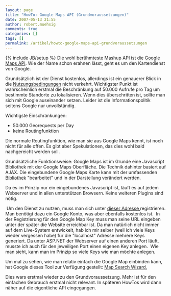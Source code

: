 ```yaml
---
layout: page
title: "HowTo: Google Maps API (Grundvoraussetzungen)"
date: 2007-05-13 21:55
author: robert.muehsig
comments: true
categories: []
tags: []
permalink: /artikel/howto-google-maps-api-grundvoraussetzungen
---
```

{% include JB/setup %}
Die wohl berühmteste Mashup API ist die <a target="_blank" href="http://www.google.com/apis/maps/" title="Google Maps API">Google Maps API</a>. Wie der Name schon erahnen lässt, geht es um den Kartendienst von Google.

Grundsätzlich ist der Dienst kostenlos, allerdings ist ein genauerer Blick in die <a href="http://www.google.com/apis/maps/terms.html" title="Google Maps Terms">Nutzungsbedingungen</a> nicht verkehrt. Wichtigster Punkt ist wahrscheinlich erstmal die Beschränkung auf 50.000 Aufrufe pro Tag um bestimmte Standorte zu lokalisieren.
Wenn dies überschritten ist, sollte man sich mit Google auseinander setzen. Leider ist die Informationspolitik seitens Google nur unvollständig.

Wichtigste Einschränkungen:
- 50.000 Georequests per Day
- keine Routingfunktion

Die normale Routingfunktion, wie man sie aus Google Maps kennt, ist noch nicht für alle offen. Es gibt aber Spekulationen, das dies wohl bald nachgereicht werden soll.

Grundsätzliche Funktionsweise:
Google Maps ist im Grunde eine Javascript Bibliothek mit der Google Maps Oberfläche. Die Technik dahinter basiert auf AJAX. Die eingebundene Google Maps Karte kann mit der umfassenden <a href="http://www.google.com/apis/maps/documentation/#API_Overview" title="API Overview">Bibliothek</a> "bearbeitet" und in der Darstellung verändert werden.

Da es im Prinzip nur ein eingebundenes Javascript ist, läuft es auf jedem Webserver und in allen unterstützen Browsern. Keine weiteren Plugins sind nötig.

 Um den Dienst zu nutzen, muss man sich unter <a href="http://www.google.com/apis/maps/signup.html" title="Signup for Google Maps">dieser Adresse </a>registrieren. Man benötigt dazu ein Google Konto, was aber ebenfalls kostenlos ist. 
In der Registrierung für den Google Map Key muss man seine URL eingeben unter der später die Website erreichbar ist. Da man natürlich nicht immer auf dem Live-System entwickelt, hab ich mir selber (weil ich viele Keys wieder vergessen habe) für die "localhost" Adresse mehrere Keys generiert. Da unter ASP.NET der Webserver auf einen anderen Port läuft, musste ich auch für den jeweiligen Port einen eigenen Key anlegen. 
Wie man sieht, kann man im Prinzip so viele Keys wie man möchte anlegen.

Um mal zu sehen, wie man relativ einfach die Google Map einbinden kann, hat Google dieses Tool zur Verfügung gestellt: <a href="http://www.google.com/uds/solutions/wizards/mapsearch.html" title="Map Search Wizard">Map Search Wizard.</a>

Dies wars erstmal wieder zu den Grundvoraussetzung. Mehr ist für den einfachen Gebrauch erstmal nicht relevant. In späteren HowTos wird dann näher auf die eigentliche API eingegangen.
